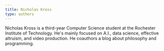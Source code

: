 ```yaml
---
title: Nicholas Kross
type: authors
---
```

Nicholas Kross is a third-year Computer Science student at the Rochester Institute of Technology. He's mainly focused on A.I., data science, effective altruism, and video production. He coauthors a blog about philosophy and programming.